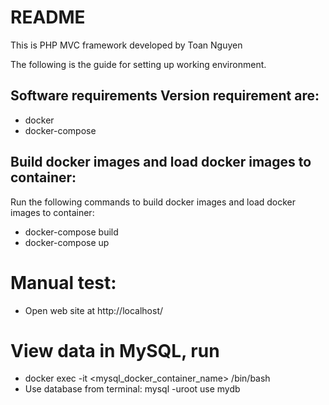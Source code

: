 # README #

This is PHP MVC framework developed by Toan Nguyen

The following is the guide for setting up working environment.

## Software requirements Version requirement are:
- docker
- docker-compose

## Build docker images and load docker images to container:
Run the following commands to build docker images and load docker images to container:
- docker-compose build
- docker-compose up

# Manual test:
- Open web site at http://localhost/

# View data in MySQL, run 

- docker exec -it <mysql_docker_container_name> /bin/bash  
- Use database from terminal:
mysql -uroot
use mydb
